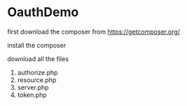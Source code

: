 # OauthDemo

first download the composer from https://getcomposer.org/

install the composer 



download all the files 
1. authorize.php
2. resource.php
3. server.php
4. token.php

